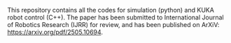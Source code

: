 This repository contains all the codes for simulation (python) and KUKA robot control (C++). The paper has been submitted to International Journal of Robotics Research (IJRR) for review, and has been published on ArXiV: https://arxiv.org/pdf/2505.10694.
